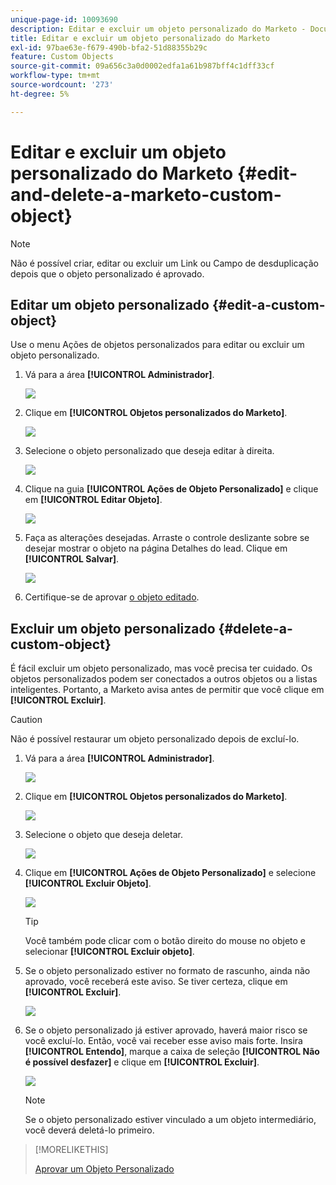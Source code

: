 ```yaml
---
unique-page-id: 10093690
description: Editar e excluir um objeto personalizado do Marketo - Documentação do Marketo - Documentação do produto
title: Editar e excluir um objeto personalizado do Marketo
exl-id: 97bae63e-f679-490b-bfa2-51d88355b29c
feature: Custom Objects
source-git-commit: 09a656c3a0d0002edfa1a61b987bff4c1dff33cf
workflow-type: tm+mt
source-wordcount: '273'
ht-degree: 5%

---
```


# Editar e excluir um objeto personalizado do Marketo {#edit-and-delete-a-marketo-custom-object}

>[!NOTE]
>
>Não é possível criar, editar ou excluir um Link ou Campo de desduplicação depois que o objeto personalizado é aprovado.

## Editar um objeto personalizado {#edit-a-custom-object}

Use o menu Ações de objetos personalizados para editar ou excluir um objeto personalizado.

1. Vá para a área **[!UICONTROL Administrador]**.

   ![](assets/edit-and-delete-a-marketo-custom-object-1.png)

1. Clique em **[!UICONTROL Objetos personalizados do Marketo]**.

   ![](assets/edit-and-delete-a-marketo-custom-object-2.png)

1. Selecione o objeto personalizado que deseja editar à direita.

   ![](assets/edit-and-delete-a-marketo-custom-object-3.png)

1. Clique na guia **[!UICONTROL Ações de Objeto Personalizado]** e clique em **[!UICONTROL Editar Objeto]**.

   ![](assets/edit-and-delete-a-marketo-custom-object-4.png)

1. Faça as alterações desejadas. Arraste o controle deslizante sobre se desejar mostrar o objeto na página Detalhes do lead. Clique em **[!UICONTROL Salvar]**.

   ![](assets/edit-and-delete-a-marketo-custom-object-5.png)

1. Certifique-se de aprovar [o objeto editado](/help/marketo/product-docs/administration/marketo-custom-objects/approve-a-custom-object.md).

## Excluir um objeto personalizado {#delete-a-custom-object}

É fácil excluir um objeto personalizado, mas você precisa ter cuidado. Os objetos personalizados podem ser conectados a outros objetos ou a listas inteligentes. Portanto, a Marketo avisa antes de permitir que você clique em **[!UICONTROL Excluir]**.

>[!CAUTION]
>
>Não é possível restaurar um objeto personalizado depois de excluí-lo.

1. Vá para a área **[!UICONTROL Administrador]**.

   ![](assets/edit-and-delete-a-marketo-custom-object-6.png)

1. Clique em **[!UICONTROL Objetos personalizados do Marketo]**.

   ![](assets/edit-and-delete-a-marketo-custom-object-7.png)

1. Selecione o objeto que deseja deletar.

   ![](assets/edit-and-delete-a-marketo-custom-object-8.png)

1. Clique em **[!UICONTROL Ações de Objeto Personalizado]** e selecione **[!UICONTROL Excluir Objeto]**.

   ![](assets/edit-and-delete-a-marketo-custom-object-9.png)

   >[!TIP]
   >
   >Você também pode clicar com o botão direito do mouse no objeto e selecionar **[!UICONTROL Excluir objeto]**.

1. Se o objeto personalizado estiver no formato de rascunho, ainda não aprovado, você receberá este aviso. Se tiver certeza, clique em **[!UICONTROL Excluir]**.

   ![](assets/edit-and-delete-a-marketo-custom-object-10.png)

1. Se o objeto personalizado já estiver aprovado, haverá maior risco se você excluí-lo. Então, você vai receber esse aviso mais forte. Insira **[!UICONTROL Entendo]**, marque a caixa de seleção **[!UICONTROL Não é possível desfazer]** e clique em **[!UICONTROL Excluir]**.

   ![](assets/edit-and-delete-a-marketo-custom-object-11.png)

   >[!NOTE]
   >
   >Se o objeto personalizado estiver vinculado a um objeto intermediário, você deverá deletá-lo primeiro.

>[!MORELIKETHIS]
>
>[Aprovar um Objeto Personalizado](/help/marketo/product-docs/administration/marketo-custom-objects/approve-a-custom-object.md)
